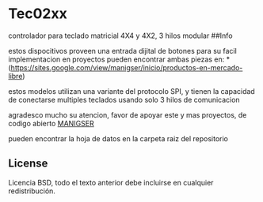 # Tec02xx
controlador para teclado matricial 4X4 y 4X2, 3 hilos modular
##Info

estos dispocitivos proveen una entrada dijital de botones para su facil implementacion
en proyectos
pueden encontrar ambas piezas en:
*(https://sites.google.com/view/manigser/inicio/productos-en-mercado-libre)

estos modelos utilizan una variante del protocolo SPI, y tienen la capacidad de conectarse
multiples teclados usando solo 3 hilos de comunicacion

agradesco mucho su atencion, favor de apoyar este y mas proyectos, de codigo
abierto
[MANIGSER](https://sites.google.com/view/manigser/inicio/)

pueden encontrar la hoja de datos en la carpeta raiz del repositorio 

## License
Licencia BSD, todo el texto anterior debe incluirse en cualquier redistribución.
